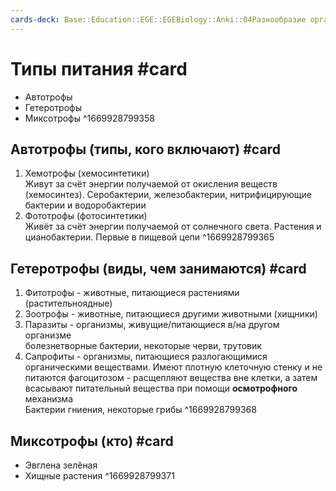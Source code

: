 ```yaml
---
cards-deck: Base::Education::EGE::EGEBiology::Anki::04Разнообразие организмов
---
```


# Типы питания #card 
- Автотрофы
- Гетеротрофы 
- Миксотрофы
^1669928799358

## Автотрофы (типы, кого включают) #card 
1. Хемотрофы (хемосинтетики)<br>Живут за счёт энергии получаемой от окисления веществ (хемосинтез). Серобактерии, железобактерии, нитрифицирующие бактерии и водоробактерии
2. Фототрофы (фотосинтетики)<br>Живёт за счёт энергии получаемой от солнечного света. Растения и цианобактерии. Первые в пищевой цепи
^1669928799365

## Гетеротрофы (виды, чем занимаются) #card 
1. Фитотрофы - животные, питающиеся растениями (растительноядные)
2. Зоотрофы - животные, питающиеся другими животными (хищники)
3. Паразиты - организмы, живущие/питающиеся в/на другом организме<br>болезнетворные бактерии, некоторые черви, трутовик
4. Сапрофиты - организмы, питающиеся разлогающимися органическими веществами. Имеют плотную клеточную стенку и не питаются фагоцитозом - расщепляют вещества вне клетки, а затем всасывают питательный вещества при помощи **осмотрофного** механизма<br>Бактерии гниения, некоторые грибы
^1669928799368

## Миксотрофы (кто) #card
- Эвглена зелёная
- Хищные растения
^1669928799371


